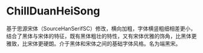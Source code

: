 # ChillDuanHeiSong
基于思源宋体（SourceHanSerifSC）修改，横向加粗，字体横竖粗细相差更小，结合了黑体与宋体的特征，既有黑体粗壮的特性，又有宋体优雅的饰角，比黑体更雅致，比宋体更硬朗。介于黑体和宋体之间的基础字体风格。名为端黑宋。
